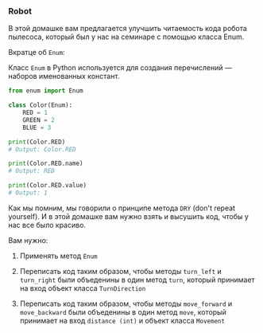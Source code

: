 ### Robot

В этой домашке вам предлагается улучшить читаемость кода робота пылесоса,
который был у нас на семинаре с помощью класса Enum.

Вкратце об `Enum`:

Класс `Enum` в Python используется для создания перечислений — наборов именованных констант.

```python
from enum import Enum

class Color(Enum):
    RED = 1
    GREEN = 2
    BLUE = 3

print(Color.RED)
# Output: Color.RED

print(Color.RED.name)
# Output: RED

print(Color.RED.value)
# Output: 1
```

Как мы помним, мы говорили о принципе метода `DRY` (don't repeat yourself).
И в этой домашке вам нужно взять и высушить код, чтобы у нас все было красиво.

Вам нужно:

1. Применять метод `Enum`

2. Переписать код таким образом, чтобы методы `turn_left` и `turn_right` были объеденины в один метод `turn`,
который принимает на вход объект класса `TurnDirection`

3. Переписать код таким образом, чтобы методы `move_forward` и `move_backward` были объеденины в один метод `move`,
который принимает на вход `distance (int)` и объект класса `Movement`